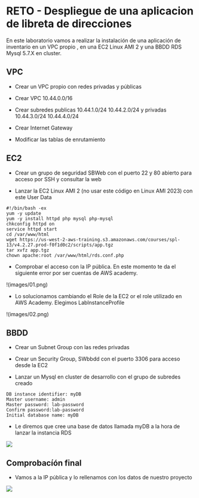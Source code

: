 # RETO - Despliegue de una aplicacion de libreta de direcciones

En este laboratorio vamos a realizar la instalación de una aplicación de inventario en un VPC propio , en una EC2 Linux AMI 2 y una BBDD RDS Mysql 5.7.X en cluster.

## VPC

* Crear un VPC propio con redes privadas y públicas

* Crear VPC 10.44.0.0/16

* Crear subredes publicas 10.44.1.0/24 10.44.2.0/24 y privadas 10.44.3.0/24 10.44.4.0/24

* Crear Internet Gateway

* Modificar las tablas de enrutamiento


## EC2

* Crear un grupo de seguridad SBWeb con el puerto 22 y 80 abierto para acceso por SSH y consultar la web

* Lanzar la EC2 Linux AMI 2 (no usar este código en Linux AMI 2023) con este User Data

```
#!/bin/bash -ex
yum -y update
yum -y install httpd php mysql php-mysql
chkconfig httpd on
service httpd start
cd /var/www/html
wget https://us-west-2-aws-training.s3.amazonaws.com/courses/spl-13/v4.2.27.prod-f0f1d0c2/scripts/app.tgz
tar xvfz app.tgz
chown apache:root /var/www/html/rds.conf.php
```

* Comprobar el acceso con la IP pública. En este momento te da el siguiente error por ser cuentas de AWS academy. 

!(images/01.png)

* Lo solucionamos cambiando el Role de la EC2 or el role utilizado en AWS Academy. Elegimos LabInstanceProfile

!(images/02.png)




## BBDD

* Crear un Subnet Group con las redes privadas

* Crear un Security Group, SWbbdd con el puerto 3306 para acceso desde la EC2

* Lanzar un Mysql en cluster de desarrollo con el grupo de subredes creado
```
DB instance identifier: myDB
Master username: admin
Master password: lab-password
Confirm password:lab-password
Initial database name: myDB
```

* Le diremos que cree una base de datos llamada myDB a la hora de lanzar la instancia RDS

![](images/03.png)


## Comprobacíón final

* Vamos a la IP pública  y lo rellenamos con los datos de nuestro proyecto

![](images/04.png)


